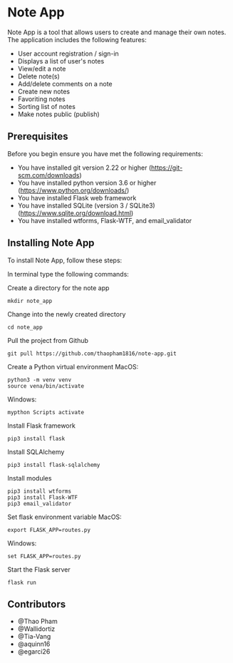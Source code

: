 # Note App

Note App is a tool that allows users to create and manage their own notes. 
The application includes the following features:
* User account registration / sign-in
* Displays a list of user's notes
* View/edit a note
* Delete note(s)
* Add/delete comments on a note
* Create new notes
* Favoriting notes
* Sorting list of notes
* Make notes public (publish)

## Prerequisites

Before you begin ensure you have met the following requirements:
* You have installed git version 2.22 or higher (https://git-scm.com/downloads)
* You have installed python version 3.6 or higher (https://www.python.org/downloads/)
* You have installed Flask web framework
* You have installed SQLite (version 3 / SQLite3) (https://www.sqlite.org/download.html)
* You have installed wtforms, Flask-WTF, and email_validator

## Installing Note App

To install Note App, follow these steps:

In terminal type the following commands:

Create a directory for the note app
```
mkdir note_app
```
Change into the newly created directory
```
cd note_app
```
Pull the project from Github
```
git pull https://github.com/thaopham1816/note-app.git
```
Create a Python virtual environment
MacOS:
```
python3 -m venv venv
source vena/bin/activate
```
Windows:
```
mypthon Scripts activate
```
Install Flask framework
```
pip3 install flask
```
Install SQLAlchemy
```
pip3 install flask-sqlalchemy
```
Install modules
```
pip3 install wtforms
pip3 install Flask-WTF
pip3 email_validator
```
Set flask environment variable 
MacOS:
```
export FLASK_APP=routes.py
```
Windows:
```
set FLASK_APP=routes.py
```
Start the Flask server
```
flask run
```
## Contributors
* @Thao Pham
* @Wallidortiz
* @Tia-Vang
* @aquinn16
* @egarci26
